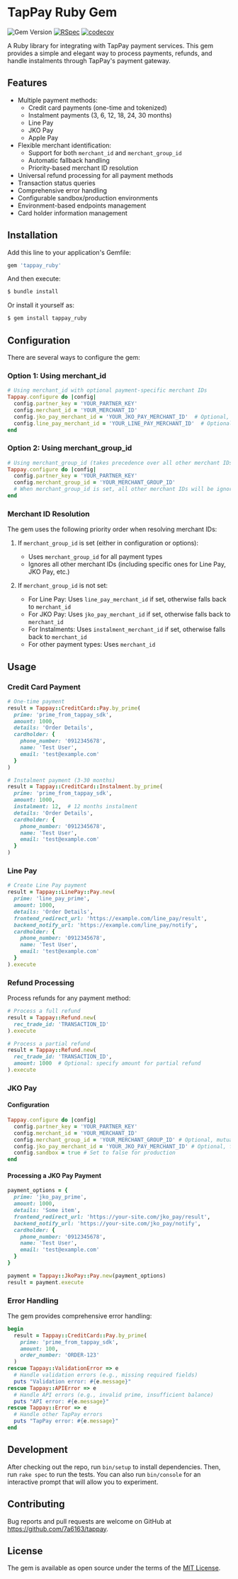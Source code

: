 # TapPay Ruby Gem

![Gem Version](https://img.shields.io/gem/v/tappay_ruby)
[![RSpec](https://github.com/7a6163/tappay/actions/workflows/rspec.yml/badge.svg)](https://github.com/7a6163/tappay/actions/workflows/rspec.yml)
[![codecov](https://codecov.io/gh/7a6163/tappay/branch/main/graph/badge.svg)](https://codecov.io/gh/7a6163/tappay)

A Ruby library for integrating with TapPay payment services. This gem provides a simple and elegant way to process payments, refunds, and handle instalments through TapPay's payment gateway.

## Features

- Multiple payment methods:
  - Credit card payments (one-time and tokenized)
  - Instalment payments (3, 6, 12, 18, 24, 30 months)
  - Line Pay
  - JKO Pay
  - Apple Pay
- Flexible merchant identification:
  - Support for both `merchant_id` and `merchant_group_id`
  - Automatic fallback handling
  - Priority-based merchant ID resolution
- Universal refund processing for all payment methods
- Transaction status queries
- Comprehensive error handling
- Configurable sandbox/production environments
- Environment-based endpoints management
- Card holder information management

## Installation

Add this line to your application's Gemfile:

```ruby
gem 'tappay_ruby'
```

And then execute:

```bash
$ bundle install
```

Or install it yourself as:

```bash
$ gem install tappay_ruby
```

## Configuration

There are several ways to configure the gem:

### Option 1: Using merchant_id

```ruby
# Using merchant_id with optional payment-specific merchant IDs
Tappay.configure do |config|
  config.partner_key = 'YOUR_PARTNER_KEY'
  config.merchant_id = 'YOUR_MERCHANT_ID'
  config.jko_pay_merchant_id = 'YOUR_JKO_PAY_MERCHANT_ID'  # Optional, falls back to merchant_id if not set
  config.line_pay_merchant_id = 'YOUR_LINE_PAY_MERCHANT_ID'  # Optional, falls back to merchant_id if not set
end
```

### Option 2: Using merchant_group_id

```ruby
# Using merchant_group_id (takes precedence over all other merchant IDs)
Tappay.configure do |config|
  config.partner_key = 'YOUR_PARTNER_KEY'
  config.merchant_group_id = 'YOUR_MERCHANT_GROUP_ID'
  # When merchant_group_id is set, all other merchant IDs will be ignored
end
```

### Merchant ID Resolution

The gem uses the following priority order when resolving merchant IDs:

1. If `merchant_group_id` is set (either in configuration or options):
   - Uses `merchant_group_id` for all payment types
   - Ignores all other merchant IDs (including specific ones for Line Pay, JKO Pay, etc.)

2. If `merchant_group_id` is not set:
   - For Line Pay: Uses `line_pay_merchant_id` if set, otherwise falls back to `merchant_id`
   - For JKO Pay: Uses `jko_pay_merchant_id` if set, otherwise falls back to `merchant_id`
   - For Instalments: Uses `instalment_merchant_id` if set, otherwise falls back to `merchant_id`
   - For other payment types: Uses `merchant_id`

## Usage

### Credit Card Payment

```ruby
# One-time payment
result = Tappay::CreditCard::Pay.by_prime(
  prime: 'prime_from_tappay_sdk',
  amount: 1000,
  details: 'Order Details',
  cardholder: {
    phone_number: '0912345678',
    name: 'Test User',
    email: 'test@example.com'
  }
)

# Instalment payment (3-30 months)
result = Tappay::CreditCard::Instalment.by_prime(
  prime: 'prime_from_tappay_sdk',
  amount: 1000,
  instalment: 12,  # 12 months instalment
  details: 'Order Details',
  cardholder: {
    phone_number: '0912345678',
    name: 'Test User',
    email: 'test@example.com'
  }
)
```

### Line Pay

```ruby
# Create Line Pay payment
result = Tappay::LinePay::Pay.new(
  prime: 'line_pay_prime',
  amount: 1000,
  details: 'Order Details',
  frontend_redirect_url: 'https://example.com/line_pay/result',
  backend_notify_url: 'https://example.com/line_pay/notify',
  cardholder: {
    phone_number: '0912345678',
    name: 'Test User',
    email: 'test@example.com'
  }
).execute
```

### Refund Processing

Process refunds for any payment method:

```ruby
# Process a full refund
result = Tappay::Refund.new(
  rec_trade_id: 'TRANSACTION_ID'
).execute

# Process a partial refund
result = Tappay::Refund.new(
  rec_trade_id: 'TRANSACTION_ID',
  amount: 1000  # Optional: specify amount for partial refund
).execute
```

### JKO Pay

#### Configuration

```ruby
Tappay.configure do |config|
  config.partner_key = 'YOUR_PARTNER_KEY'
  config.merchant_id = 'YOUR_MERCHANT_ID'
  config.merchant_group_id = 'YOUR_MERCHANT_GROUP_ID' # Optional, mutually exclusive with merchant_id
  config.jko_pay_merchant_id = 'YOUR_JKO_PAY_MERCHANT_ID' # Optional, falls back to merchant_id if not set
  config.sandbox = true # Set to false for production
end
```

#### Processing a JKO Pay Payment

```ruby
payment_options = {
  prime: 'jko_pay_prime',
  amount: 1000,
  details: 'Some item',
  frontend_redirect_url: 'https://your-site.com/jko_pay/result',
  backend_notify_url: 'https://your-site.com/jko_pay/notify',
  cardholder: {
    phone_number: '0912345678',
    name: 'Test User',
    email: 'test@example.com'
  }
}

payment = Tappay::JkoPay::Pay.new(payment_options)
result = payment.execute
```

### Error Handling

The gem provides comprehensive error handling:

```ruby
begin
  result = Tappay::CreditCard::Pay.by_prime(
    prime: 'prime_from_tappay_sdk',
    amount: 100,
    order_number: 'ORDER-123'
  )
rescue Tappay::ValidationError => e
  # Handle validation errors (e.g., missing required fields)
  puts "Validation error: #{e.message}"
rescue Tappay::APIError => e
  # Handle API errors (e.g., invalid prime, insufficient balance)
  puts "API error: #{e.message}"
rescue Tappay::Error => e
  # Handle other TapPay errors
  puts "TapPay error: #{e.message}"
end
```

## Development

After checking out the repo, run `bin/setup` to install dependencies. Then, run `rake spec` to run the tests. You can also run `bin/console` for an interactive prompt that will allow you to experiment.

## Contributing

Bug reports and pull requests are welcome on GitHub at https://github.com/7a6163/tappay.

## License

The gem is available as open source under the terms of the [MIT License](https://opensource.org/licenses/MIT).
